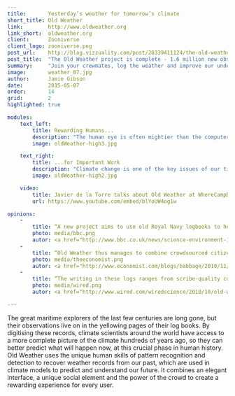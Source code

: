 ```yaml
---
title:       Yesterday’s weather for tomorrow’s climate
short_title: Old Weather
link:        http://www.oldweather.org
link_short:  oldweather.org
client:      Zooniverse
client_logo: zooniverse.png
post_url:    http://blog.vizzuality.com/post/28339411124/the-old-weather-project-is-complete-1-6-million
post_title:  "The Old Weather project is complete - 1.6 million new observations" 
summary:     "Join your crewmates, log the weather and improve our understanding of climate change. You might make a Lieutenant one day ;)"
image:       weather_07.jpg
author:      Jamie Gibson
date:        2015-05-07
order:       14
grid:        2
highlighted: true

modules:
    text_left:
        title: Rewarding Humans...
        description: "The human eye is often mightier than the computer; recognising patterns in hand writing is second nature to us, but often extremely difficult for computers. To get hundreds or thousands of people to lend their eyes and pattern recognition talents, we needed to build a rewarding experience. The beautiful visualisations and the social recognition of efforts keep people on board."  
        image: oldWeather-high3.jpg

    text_right:
        title: ...for Important Work
        description: "Climate change is one of the key issues of our time. Contributing to the science and our understanding of it could help improve our models, so we can prepare for what’s to come. That kind of impact is why we love working on these kinds of projects." 
        image: oldWeather-high2.jpg

    video:
        title: Javier de la Torre talks about Old Weather at WhereCampDC
        url: https://www.youtube.com/embed/blYoUW4og1w

opinions:
    -
        title: “A new project aims to use old Royal Navy logbooks to help build a more accurate picture of how our climate has changed. [...] By getting an army of online human volunteers to retrace these voyages we can re-live both the climate of the past and key moments in naval history.”
        photo: media/bbc.png
        autor: <a href="http://www.bbc.co.uk/news/science-environment-11532534"> BBC </a>
    -
        title: “Old Weather thus manages to combine crowdsourced citizen science with climate research, naval history, a sense of narrative and vigorous competition between the crews of different virtual ships. That's a pretty impressive combination. Jump aboard!”
        photo: media/theeconomist.png
        autor: <a href="http://www.economist.com/blogs/babbage/2010/11/crowdsourced_science?fsrc=scn/tw/te/bl/weather1914"> The Economist </a>
    -
        title: “The writing in these logs ranges from scribe-quality copperplate to slapdash and scruffy, and computers make too many errors to be useful for transcribing them. But human eyes and brains are good at interpreting written words.”
        photo: media/wired.png
        autor: <a href="http://www.wired.com/wiredscience/2010/10/old-weather-records/"> Wired </a>

---
```

The great maritime explorers of the last few centuries are long gone, but their observations live on in the yellowing pages of their log books. By digitising these records, climate scientists around the world have access to a more complete picture of the climate hundreds of years ago, so they can better predict what will happen now, at this crucial phase in human history. Old Weather uses the unique human skills of pattern recognition and detection to recover weather records from our past, which are used in climate models to predict and understand our future. It combines an elegant interface, a unique social element and the power of the crowd to create a rewarding experience for every user. 
